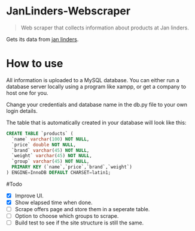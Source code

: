 # JanLinders-Webscraper
> Web scraper that collects information about products at Jan linders.

Gets its data from [jan linders](http://www.janlinders.nl/ons-assortiment.html).


# How to use
All information is uploaded to a MySQL database. 
You can either run a database server locally using a program like xampp,
or get a company to host one for you.

Change your credentials and database name in the db.py file to your own login details.

The table that is automatically created in your database will look like this:
```sql
CREATE TABLE `products` (
  `name` varchar(100) NOT NULL,
  `price` double NOT NULL,
  `brand` varchar(45) NOT NULL,
  `weight` varchar(45) NOT NULL,
  `group` varchar(45) NOT NULL,
  PRIMARY KEY (`name`,`price`,`brand`,`weight`)
) ENGINE=InnoDB DEFAULT CHARSET=latin1;
```

#Todo
- [x] Improve UI.
- [x] Show elapsed time when done.
- [ ] Scrape offers page and store them in a seperate table.
- [ ] Option to choose which groups to scrape.
- [ ] Build test to see if the site structure is still the same.
